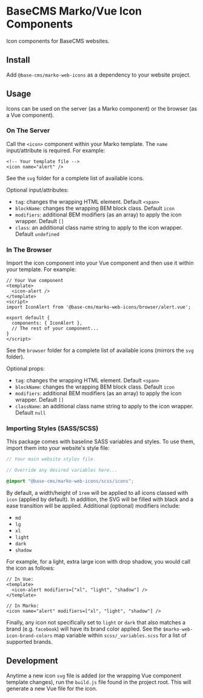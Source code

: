 # BaseCMS Marko/Vue Icon Components
Icon components for BaseCMS websites.

## Install
Add `@base-cms/marko-web-icons` as a dependency to your website project.

## Usage
Icons can be used on the server (as a Marko component) or the browser (as a Vue component).

### On The Server
Call the `<icon>` component within your Marko template. The `name` input/attribute is required. For example:
```marko
<!-- Your template file -->
<icon name="alert" />
```
See the `svg` folder for a complete list of available icons.

Optional input/attributes:
- `tag`: changes the wrapping HTML element. Default `<span>`
- `blockName`: changes the wrapping BEM block class. Default `icon`
- `modifiers`: additional BEM modifiers (as an array) to apply the icon wrapper. Default `[]`
- `class`: an additional class name string to apply to the icon wrapper. Default `undefined `

### In The Browser
Import the icon component into your Vue component and then use it within your template. For example:
```vue
// Your Vue component
<template>
  <icon-alert />
</template>
<script>
import IconAlert from '@base-cms/marko-web-icons/browser/alert.vue';

export default {
  components: { IconAlert },
  // The rest of your component...
}
</script>
```
See the `browser` folder for a complete list of available icons (mirrors the `svg` folder).

Optional props:
- `tag`: changes the wrapping HTML element. Default `<span>`
- `blockName`: changes the wrapping BEM block class. Default `icon`
- `modifiers`: additional BEM modifiers (as an array) to apply the icon wrapper. Default `[]`
- `className`: an additional class name string to apply to the icon wrapper. Default `null`

### Importing Styles (SASS/SCSS)
This package comes with baseline SASS variables and styles. To use them, import them into your website's style file:
```scss
// Your main website styles file.

// Override any desired variables here...

@import "@base-cms/marko-web-icons/scss/icons";
```

By default, a width/height of `1rem` will be applied to all icons classed with `icon` (applied by default). In addition, the SVG will be filled with black and a ease transition will be applied. Additional (optional) modifiers include:
- `md`
- `lg`
- `xl`
- `light`
- `dark`
- `shadow`

For example, for a light, extra large icon with drop shadow, you would call the icon as follows:
```vue
// In Vue:
<template>
  <icon-alert modifiers=["xl", "light", "shadow"] />
</template>
```
```marko
// In Marko:
<icon name="alert" modifiers=["xl", "light", "shadow"] />
```

Finally, any icon not specifically set to `light` or `dark` that also matches a brand (e.g. `facebook`) will have its brand color applied. See the `$marko-web-icon-brand-colors` map variable within `scss/_variables.scss` for a list of supported brands.

## Development
Anytime a new icon `svg` file is added (or the wrapping Vue component template changes), run the `build.js` file found in the project root. This will generate a new Vue file for the icon.

